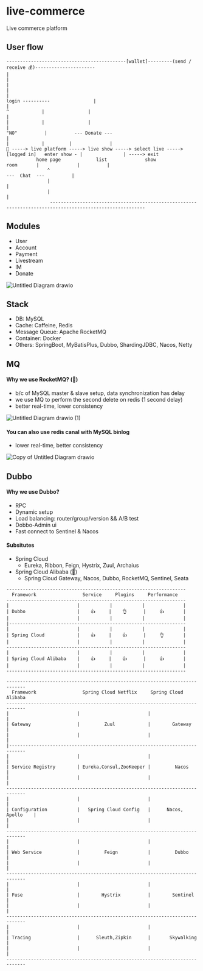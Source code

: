# live-commerce

Live commerce platform

## User flow

```
--------------------------------------------[wallet]---------(send / receive 💰)----------------------
|                                                                                                    |
|                                                                                                    |
|                                                                    login ----------                |
|                                                                      ^            |                |
|                                                                      |            |                |
|                                                                     "NO"          |          --- Donate ---
|                                                                      |            |         |              |
👤 -----> live platform -----> live show -----> select live -----> [logged in]   enter show - |               | -----> exit
           home page             list              show                            room       |              |          |
               ^                                                                                ---  Chat  ---          |
               |                                                                                                        |
               |                                                                                                        |
                ---------------------------------------------------------------------------------------------------------

```

## Modules

- User
- Account
- Payment
- Livestream
- IM
- Donate

![Untitled Diagram drawio](https://github.com/jrhe123/live-commerce/assets/17329299/cbae7840-257d-4902-bcd1-a5e1f1dbf196)

## Stack

- DB: MySQL
- Cache: Caffeine, Redis
- Message Queue: Apache RocketMQ
- Container: Docker
- Others: SpringBoot, MyBatisPlus, Dubbo, ShardingJDBC, Nacos, Netty

## MQ

#### Why we use RocketMQ? (🦄)

- b/c of MySQL master & slave setup, data synchronization has delay
- we use MQ to perform the second delete on redis (1 second delay)
- better real-time, lower consistency

![Untitled Diagram drawio (1)](https://github.com/jrhe123/live-commerce/assets/17329299/1bd4cf35-d2bc-4b61-9e33-fbd652b852ac)

#### You can also use redis canal with MySQL binlog

- lower real-time, better consistency

![Copy of Untitled Diagram drawio](https://github.com/jrhe123/live-commerce/assets/17329299/f9015478-6720-4086-85bb-8a073efc7ab9)


## Dubbo

#### Why we use Dubbo?

- RPC
- Dynamic setup
- Load balancing: router/group/version && A/B test
- Dobbo-Admin ui
- Fast connect to Sentinel & Nacos

#### Subsitutes

- Spring Cloud
  - Eureka, Ribbon, Feign, Hystrix, Zuul, Archaius
- Spring Cloud Alibaba (🦄)
  - Spring Cloud Gateway, Nacos, Dubbo, RocketMQ, Sentinel, Seata

```
------------------------------------------------------------------
  Framework                 Service     Plugins     Performance
------------------------------------------------------------------
|                         |           |           |              |
| Dubbo                   |    👍     |    👌      |     👍       |
|                         |           |           |              |
|-----------------------------------------------------------------
|                         |           |           |              |
| Spring Cloud            |    👍     |    👍      |     👌       |
|                         |           |           |              |
------------------------------------------------------------------
|                         |           |           |              |
| Spring Cloud Alibaba    |    👍     |    👍      |     👍       |
|                         |           |           |              |
------------------------------------------------------------------
```

```
-----------------------------------------------------------------------------
  Framework                 Spring Cloud Netflix     Spring Cloud Alibaba
-----------------------------------------------------------------------------
|                         |                         |                       |
| Gateway                 |         Zuul            |        Gateway        |
|                         |                         |                       |
|----------------------------------------------------------------------------
|                         |                         |                       |
| Service Registry        | Eureka,Consul,ZooKeeper |         Nacos         |
|                         |                         |                       |
-----------------------------------------------------------------------------
|                         |                         |                       |
| Configuration           |   Spring Cloud Config   |      Nacos, Apollo    |
|                         |                         |                       |
-----------------------------------------------------------------------------
|                         |                         |                       |
| Web Service             |         Feign           |         Dubbo         |
|                         |                         |                       |
-----------------------------------------------------------------------------
|                         |                         |                       |
| Fuse                    |        Hystrix          |        Sentinel       |
|                         |                         |                       |
-----------------------------------------------------------------------------
|                         |                         |                       |
| Tracing                 |      Sleuth,Zipkin      |       Skywalking      |
|                         |                         |                       |
-----------------------------------------------------------------------------
```
